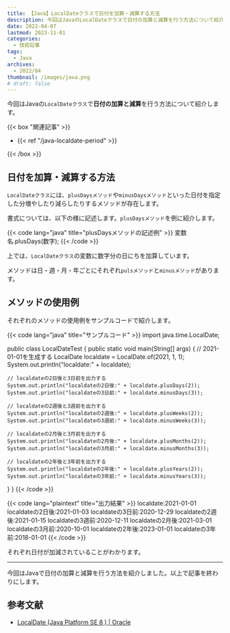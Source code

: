 ```yaml
---
title: 【Java】LocalDateクラスで日付を加算・減算する方法
description: 今回はJavaのLocalDateクラスで日付の加算と減算を行う方法について紹介します。
date: 2022-04-07
lastmod: 2023-11-01
categories: 
  - 技術記事
tags: 
  - Java
archives: 
  - 2022/04
thumbnail: /images/java.png
# draft: false
---
```


今回はJavaの`LocalDateクラス`で**日付の加算と減算**を行う方法について紹介します。

{{< box "関連記事" >}}
<ul>
<li>{{< ref "/java-localdate-period" >}}</li>
</ul>
{{< /box >}}

## 日付を加算・減算する方法

`LocalDateクラス`には、`plusDaysメソッド`や`minusDaysメソッド`といった日付を指定した分増やしたり減らしたりするメソッドが存在します。

書式については、以下の様に記述します。`plusDaysメソッド`を例に紹介します。

{{< code lang="java" title="plusDaysメソッドの記述例" >}}
変数名.plusDays(数字);
{{< /code >}}

上では、`LocalDateクラス`の変数に数字分の日にちを加算しています。

メソッドは日・週・月・年ごとにそれぞれ`pulsメソッド`と`minusメソッド`があります。

## メソッドの使用例

それぞれのメソッドの使用例をサンプルコードで紹介します。

{{< code lang="java" title="サンプルコード" >}}
import java.time.LocalDate;

public class LocalDateTest {
  public static void main(String[] args) {
    // 2021-01-01を生成する
    LocalDate localdate = LocalDate.of(2021, 1, 1);
    System.out.println("localdate:" + localdate);

    // localdateの2日後と3日前を出力する
    System.out.println("localdateの2日後:" + localdate.plusDays(2));
    System.out.println("localdateの3日前:" + localdate.minusDays(3));

    // localdateの2週後と3週前を出力する
    System.out.println("localdateの2週後:" + localdate.plusWeeks(2));
    System.out.println("localdateの3週前:" + localdate.minusWeeks(3));

    // localdateの2月後と3月前を出力する
    System.out.println("localdateの2月後:" + localdate.plusMonths(2));
    System.out.println("localdateの3月前:" + localdate.minusMonths(3));

    // localdateの2年後と3年前を出力する
    System.out.println("localdateの2年後:" + localdate.plusYears(2));
    System.out.println("localdateの3年前:" + localdate.minusYears(3));

  }
}
{{< /code >}}

{{< code lang="plaintext" title="出力結果" >}}
localdate:2021-01-01
localdateの2日後:2021-01-03
localdateの3日前:2020-12-29
localdateの2週後:2021-01-15
localdateの3週前:2020-12-11
localdateの2月後:2021-03-01
localdateの3月前:2020-10-01
localdateの2年後:2023-01-01
localdateの3年前:2018-01-01
{{< /code >}}

それぞれ日付が加減されていることがわかります。

* * *

今回はJavaで日付の加算と減算を行う方法を紹介しました。以上で記事を終わりにします。

## 参考文献

* [LocalDate (Java Platform SE 8 ) | Oracle](https://docs.oracle.com/javase/jp/8/docs/api/java/time/LocalDate.html)